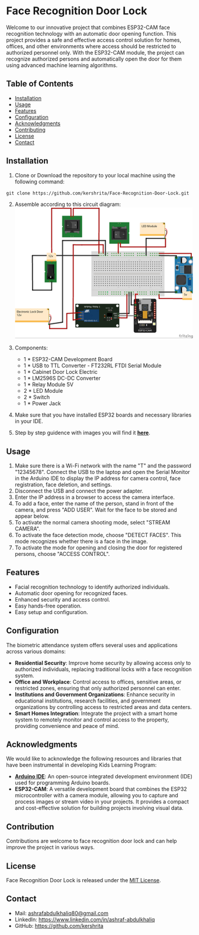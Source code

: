 # Face Recognition Door Lock

Welcome to our innovative project that combines ESP32-CAM face recognition technology with an automatic door opening function. This project provides a safe and effective access control solution for homes, offices, and other environments where access should be restricted to authorized personnel only. With the ESP32-CAM module, the project can recognize authorized persons and automatically open the door for them using advanced machine learning algorithms.

## Table of Contents

- [Installation](#installation)
- [Usage](#usage)
- [Features](#features)
- [Configuration](#configuration)
- [Acknowledgments](#acknowledgments)
- [Contributing](#contributing)
- [License](#license)
- [Contact](#contact)

## Installation

1. Clone or Download the repository to your local machine using the following command:
```
git clone https://github.com/kershrita/Face-Recognition-Door-Lock.git
```
2. Assemble according to this circuit diagram:
![Circuit Diagram](Circuit.jpg)

3. Components:
	- 1 * ESP32-CAM Development Board
	- 1 * USB to TTL Converter - FT232RL FTDI Serial Module
	- 1 * Cabinet Door Lock Electric
	- 1 * LM2596S DC-DC Converter
	- 1 * Relay Module 5V
	- 2 * LED Module
	- 2 * Switch
	- 1 * Power Jack

4. Make sure that you have installed ESP32 boards and necessary libraries in your IDE.
5. Step by step guidence with images you will find it **[here](Getting%20Started.pdf)**.

## Usage

1. Make sure there is a Wi-Fi network with the name "T" and the password "12345678". Connect the USB to the laptop and open the Serial Monitor in the Arduino IDE to display the IP address for camera control, face registration, face deletion, and settings.
2. Disconnect the USB and connect the power adapter.
3. Enter the IP address in a browser to access the camera interface.
4. To add a face, enter the name of the person, stand in front of the camera, and press "ADD USER". Wait for the face to be stored and appear below.
5. To activate the normal camera shooting mode, select "STREAM CAMERA".
6. To activate the face detection mode, choose "DETECT FACES". This mode recognizes whether there is a face in the image.
7. To activate the mode for opening and closing the door for registered persons, choose "ACCESS CONTROL".

## Features

- Facial recognition technology to identify authorized individuals.
- Automatic door opening for recognized faces.
- Enhanced security and access control.
- Easy hands-free operation.
- Easy setup and configuration.

## Configuration

The biometric attendance system offers several uses and applications across various domains:

- **Residential Security**: Improve home security by allowing access only to authorized individuals, replacing traditional locks with a face recognition system.
- **Office and Workplace**: Control access to offices, sensitive areas, or restricted zones, ensuring that only authorized personnel can enter.
- **Institutions and Government Organizations**: Enhance security in educational institutions, research facilities, and government organizations by controlling access to restricted areas and data centers.
- **Smart Homes Integration**: Integrate the project with a smart home system to remotely monitor and control access to the property, providing convenience and peace of mind.

## Acknowledgments

We would like to acknowledge the following resources and libraries that have been instrumental in developing Kids Learning Program:

- **[Arduino IDE](https://www.arduino.cc/en/software)**:  An open-source integrated development environment (IDE) used for programming Arduino boards.
- **ESP32-CAM**: A versatile development board that combines the ESP32 microcontroller with a camera module, allowing you to capture and process images or stream video in your projects. It provides a compact and cost-effective solution for building projects involving visual data.

## Contribution
Contributions are welcome to face recognition door lock and can help improve the project in various ways.

## License

Face Recognition Door Lock is released under the [MIT License](LICENSE).

## Contact

- Mail: ashrafabdulkhaliq80@gmail.com
- LinkedIn: https://www.linkedin.com/in/ashraf-abdulkhaliq
- GitHub: https://github.com/kershrita